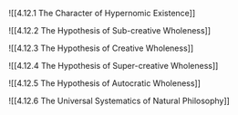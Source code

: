 
![[4.12.1 The Character of Hypernomic Existence]]

![[4.12.2 The Hypothesis of Sub-creative Wholeness]]

![[4.12.3 The Hypothesis of Creative Wholeness]]

![[4.12.4 The Hypothesis of Super-creative Wholeness]]

![[4.12.5 The Hypothesis of Autocratic Wholeness]]

![[4.12.6 The Universal Systematics of Natural Philosophy]]

